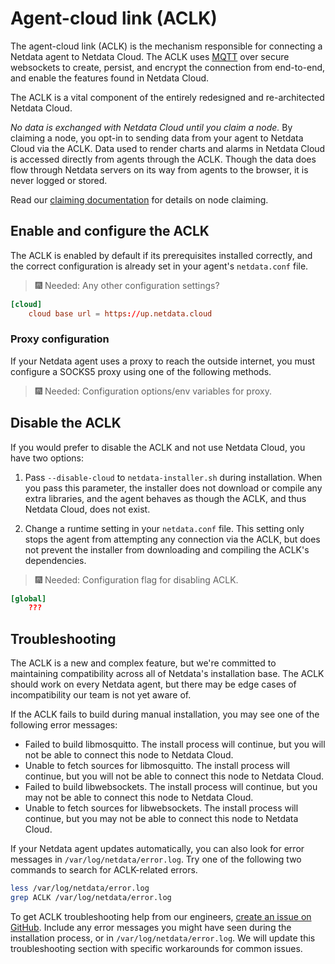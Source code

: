 <!--
---
title: "Agent-cloud link (ACLK)"
description: "The agent-cloud link (ACLK) is the mechanism responsible for connecting a Netdata agent to Netdata Cloud. 
The ACLK uses MQTT over secure websockets to create, persist, and encrypt the connection from end-to-end, and enable 
the features found in Netdata Cloud."
date: 2020-03-18
custom_edit_url: https://github.com/netdata/netdata/edit/master/aclk/README.md
---
-->

# Agent-cloud link (ACLK)

The agent-cloud link (ACLK) is the mechanism responsible for connecting a Netdata agent to Netdata Cloud. The ACLK uses
[MQTT](https://en.wikipedia.org/wiki/MQTT) over secure websockets to create, persist, and encrypt the connection from
end-to-end, and enable the features found in Netdata Cloud.

The ACLK is a vital component of the entirely redesigned and re-architected Netdata Cloud.

_No data is exchanged with Netdata Cloud until you claim a node._ By claiming a node, you opt-in to sending data from
your agent to Netdata Cloud via the ACLK. Data used to render charts and alarms in Netdata Cloud is accessed directly
from agents through the ACLK. Though the data does flow through Netdata servers on its way from agents to the browser,
it is never logged or stored.

Read our [claiming documentation](../claim/README.md) for details on node claiming.

## Enable and configure the ACLK

The ACLK is enabled by default if its prerequisites installed correctly, and the correct configuration is already set in
your agent's `netdata.conf` file.

> 🎆 Needed: Any other configuration settings?

```conf
[cloud]
    cloud base url = https://up.netdata.cloud
```

### Proxy configuration

If your Netdata agent uses a proxy to reach the outside internet, you must configure a SOCKS5 proxy using one of the
following methods.

> 🎆 Needed: Configuration options/env variables for proxy.

## Disable the ACLK

If you would prefer to disable the ACLK and not use Netdata Cloud, you have two options:

1.  Pass `--disable-cloud` to `netdata-installer.sh` during installation. When you pass this parameter, the installer
    does not download or compile any extra libraries, and the agent behaves as though the ACLK, and thus Netdata Cloud,
    does not exist.

2.  Change a runtime setting in your `netdata.conf` file. This setting only stops the agent from attempting any
    connection via the ACLK, but does not prevent the installer from downloading and compiling the ACLK's dependencies.

> 🎆 Needed: Configuration flag for disabling ACLK.

```conf
[global]
    ???
```

## Troubleshooting

The ACLK is a new and complex feature, but we're committed to maintaining compatibility across all of Netdata's
installation base. The ACLK should work on every Netdata agent, but there may be edge cases of incompatibility our team
is not yet aware of.

If the ACLK fails to build during manual installation, you may see one of the following error messages:

-   Failed to build libmosquitto. The install process will continue, but you will not be able to connect this node to
    Netdata Cloud.
-   Unable to fetch sources for libmosquitto. The install process will continue, but you will not be able to connect
    this node to Netdata Cloud.
-   Failed to build libwebsockets. The install process will continue, but you may not be able to connect this node to
    Netdata Cloud.
-   Unable to fetch sources for libwebsockets. The install process will continue, but you may not be able to connect
    this node to Netdata Cloud.

If your Netdata agent updates automatically, you can also look for error messages in `/var/log/netdata/error.log`. Try
one of the following two commands to search for ACLK-related errors.

```bash
less /var/log/netdata/error.log
grep ACLK /var/log/netdata/error.log
```

To get ACLK troubleshooting help from our engineers, [create an issue on
GitHub](https://github.com/netdata/netdata/issues/new?labels=bug%2C+needs+triage%2C+ACLK&template=bug_report.md&title=The+installer+failed+to+prepare+the+required+dependencies+for+Netdata+Cloud+functionality).
Include any error messages you might have seen during the installation process, or in `/var/log/netdata/error.log`. We
will update this troubleshooting section with specific workarounds for common issues.
